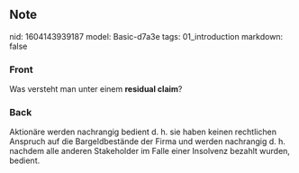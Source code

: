 ## Note
nid: 1604143939187
model: Basic-d7a3e
tags: 01_introduction
markdown: false

### Front
<p>Was versteht man unter einem <b>residual claim</b>?

### Back
Aktionäre werden nachrangig bedient d. h. sie haben keinen rechtlichen Anspruch auf die Bargeldbestände der Firma und werden nachrangig d. h. nachdem alle anderen Stakeholder im Falle einer Insolvenz bezahlt wurden, bedient.
